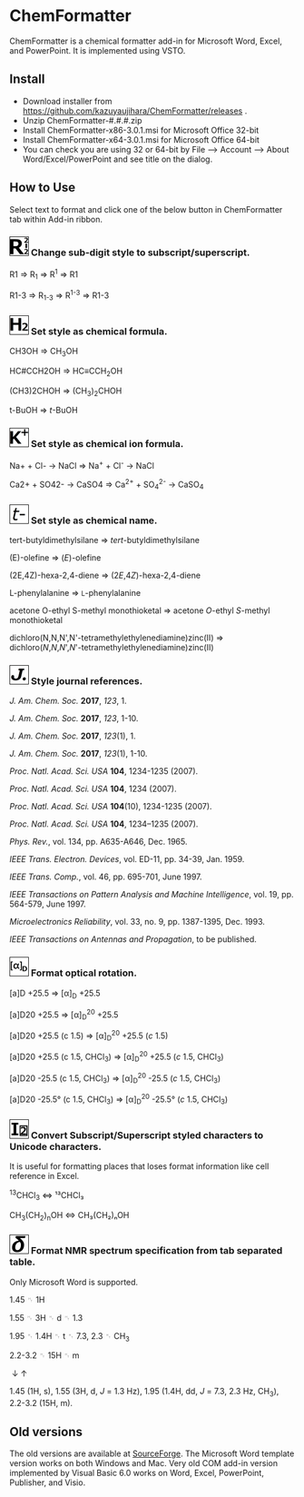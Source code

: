 # ChemFormatter

ChemFormatter is a chemical formatter add-in for Microsoft Word, Excel, and PowerPoint. It is implemented using VSTO.

## Install

- Download installer from https://github.com/kazuyaujihara/ChemFormatter/releases .
- Unzip ChemFormatter-#.#.#.zip
- Install ChemFormatter-x86-3.0.1.msi for Microsoft Office 32-bit
- Install ChemFormatter-x64-3.0.1.msi for Microsoft Office 64-bit
- You can check you are using 32 or 64-bit by File --> Account --> About Word/Excel/PowerPoint and see title on the dialog.

## How to Use

Select text to format and click one of the below button in ChemFormatter tab within Add-in ribbon.

### <img src="ChemFormatter.Lib/Resources/RDigitChanger.png?raw=true" width="32" height="32" border="1" /> Change sub-digit style to subscript/superscript.

R1 ⇒ R<sub>1</sub> ⇒ R<sup>1</sup> ⇒ R1

R1-3 ⇒ R<sub>1-3</sub> ⇒ R<sup>1-3</sup> ⇒ R1-3

### <img src="ChemFormatter.Lib/Resources/ChemFormula.png?raw=true" width="32" height="32" border="1" /> Set style as chemical formula.

CH3OH ⇒ CH<sub>3</sub>OH

HC#CCH2OH ⇒ HC≡CCH<sub>2</sub>OH

(CH3)2CHOH ⇒ (CH<sub>3</sub>)<sub>2</sub>CHOH

t-BuOH ⇒ <i>t</i>-BuOH

### <img src="ChemFormatter.Lib/Resources/IonFormula.png?raw=true" width="32" height="32" border="1" /> Set style as chemical ion formula.

Na+ + Cl- → NaCl ⇒ Na<sup>+</sup> + Cl<sup>-</sup> → NaCl

Ca2+ + SO42- → CaSO4 ⇒ Ca<sup>2+</sup> + SO<sub>4</sub><sup>2-</sup> → CaSO<sub>4</sub>

### <img src="ChemFormatter.Lib/Resources/ChemName.png?raw=true" width="32" height="32" border="1" /> Set style as chemical name.

tert-butyldimethylsilane ⇒ <i>tert</i>-butyldimethylsilane

(E)-olefine ⇒ (<i>E</i>)-olefine

(2E,4Z)-hexa-2,4-diene ⇒ (2<i>E</i>,4<i>Z</i>)-hexa-2,4-diene

L-phenylalanine ⇒ <small>L</small>-phenylalanine

acetone O-ethyl S-methyl monothioketal ⇒ acetone <i>O</i>-ethyl <i>S</i>-methyl monothioketal

dichloro(N,N,N',N'-tetramethylethylenediamine)zinc(II) ⇒ dichloro(<i>N</i>,<i>N</i>,<i>N</i>',<i>N</i>'-tetramethylethylenediamine)zinc(II)

### <img src="ChemFormatter.Lib/Resources/Journal.png?raw=true" width="32" height="32" border="1" /> Style journal references.

<i>J. Am. Chem. Soc.</i> <b>2017</b>, <i>123</i>, 1.

<i>J. Am. Chem. Soc.</i> <b>2017</b>, <i>123</i>, 1-10.

<i>J. Am. Chem. Soc.</i> <b>2017</b>, <i>123</i>(1), 1.

<i>J. Am. Chem. Soc.</i> <b>2017</b>, <i>123</i>(1), 1-10.

<i>Proc. Natl. Acad. Sci. USA</i> <b>104</b>, 1234-1235 (2007).

<i>Proc. Natl. Acad. Sci. USA</i> <b>104</b>, 1234 (2007).

<i>Proc. Natl. Acad. Sci. USA</i> <b>104</b>(10), 1234-1235 (2007).

<i>Proc. Natl. Acad. Sci. USA</i> <b>104</b>, 1234–1235 (2007).

<i>Phys. Rev.</i>, vol. 134, pp. A635-A646, Dec. 1965.

<i>IEEE Trans. Electron. Devices</i>, vol. ED-11, pp. 34-39, Jan. 1959.

<i>IEEE Trans. Comp.</i>, vol. 46, pp. 695-701, June 1997.

<i>IEEE Transactions on Pattern Analysis and Machine Intelligence</i>, vol. 19, pp. 564-579, June 1997.

<i>Microelectronics Reliability</i>, vol. 33, no. 9, pp. 1387-1395, Dec. 1993.

<i>IEEE Transactions on Antennas and Propagation</i>, to be published.

### <img src="ChemFormatter.Lib/Resources/alphaD.png?raw=true" width="32" height="32" border="1" /> Format optical rotation.

[a]D +25.5 ⇒ [α]<sub>D</sub> +25.5

[a]D20 +25.5 ⇒ [α]<sub>D</sub><sup>20</sup> +25.5

[a]D20 +25.5 (c 1.5) ⇒ [α]<sub>D</sub><sup>20</sup> +25.5 (<i>c</i> 1.5)

[a]D20 +25.5 (c 1.5, CHCl<sub>3</sub>) ⇒ [α]<sub>D</sub><sup>20</sup> +25.5 (<i>c</i> 1.5, CHCl<sub>3</sub>)

[a]D20 -25.5 (c 1.5, CHCl<sub>3</sub>) ⇒ [α]<sub>D</sub><sup>20</sup> -25.5 (<i>c</i> 1.5, CHCl<sub>3</sub>)

[a]D20 -25.5° (c 1.5, CHCl<sub>3</sub>) ⇒ [α]<sub>D</sub><sup>20</sup> -25.5° (<i>c</i> 1.5, CHCl<sub>3</sub>)

### <img src="ChemFormatter.Lib/Resources/StyleAsChar.png?raw=true" width="32" height="32" border="1" /> Convert Subscript/Superscript styled characters to Unicode characters.

It is useful for formatting places that loses format information like cell reference in Excel.

<sup>13</sup>CHCl<sub>3</sub> ⇔ ¹³CHCl₃

CH<sub>3</sub>(CH<sub>2</sub>)<sub>n</sub>OH ⇔ CH₃(CH₂)ₙOH


### <img src="ChemFormatter.Lib/Resources/NMRSpectrum.png?raw=true" width="32" height="32" border="1" /> Format NMR spectrum specification from tab separated table.

Only Microsoft Word is supported.

1.45&nbsp;<font color="gray">␉</font>&nbsp;1H

1.55&nbsp;<font color="gray">␉</font>&nbsp;3H&nbsp;<font color="gray">␉</font>&nbsp;d&nbsp;<font color="gray">␉</font>&nbsp;1.3

1.95&nbsp;<font color="gray">␉</font>&nbsp;1.4H&nbsp;<font color="gray">␉</font>&nbsp;t&nbsp;<font color="gray">␉</font>&nbsp;7.3, 2.3&nbsp;<font color="gray">␉</font>&nbsp;CH<sub>3</sub>

2.2-3.2&nbsp;<font color="gray">␉</font>&nbsp;15H&nbsp;<font color="gray">␉</font>&nbsp;m

&nbsp;↓&nbsp;↑

1.45 (1H, s), 1.55 (3H, d, <i>J</i> = 1.3 Hz), 1.95 (1.4H, dd, <i>J</i> = 7.3, 2.3 Hz, CH<sub>3</sub>), 2.2-3.2 (15H, m).

## Old versions

The old versions are available at [SourceForge](https://sourceforge.net/projects/chemformatter/). The Microsoft Word template version works on both Windows and Mac. Very old COM add-in version implemented by Visual Basic 6.0 works on Word, Excel, PowerPoint, Publisher, and Visio.
